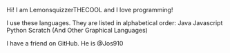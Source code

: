 Hi! I am LemonsquizzerTHECOOL and I love programming!

I use these languages. They are listed in alphabetical order:
Java
Javascript
Python
Scratch (And Other Graphical Languages)

I have a friend on GitHub. He is @Jos910
